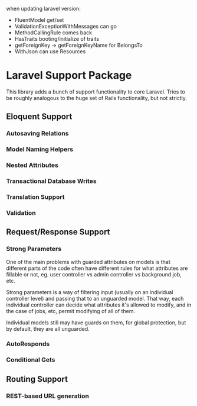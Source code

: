 when updating laravel version:

 - FluentModel get/set
 - ValidationExceptionWithMessages can go
 - MethodCallingRule comes back
 - HasTraits booting/initialize of traits
 - getForeignKey -> getForeignKeyName for BelongsTo
- WithJson can use Resources


# Laravel Support Package

This library adds a bunch of support functionality to core Laravel. Tries to be roughly analogous to
the huge set of Rails functionality, but not strictly.

## Eloquent Support

### Autosaving Relations

### Model Naming Helpers

### Nested Attributes

### Transactional Database Writes

### Translation Support

### Validation

## Request/Response Support

### Strong Parameters

One of the main problems with guarded attributes on models is that different parts of the code often have different
rules for what attributes are fillable or not, eg. user controller vs admin controller vs background job, etc.

Strong parameters is a way of filtering input (usually on an individual controller level) and passing that to an
unguarded model. That way, each individual controller can decide what attributes it's allowed to modify, and in the case
of jobs, etc, permit modifying of all of them.

Individual models still may have guards on them, for global protection, but by default, they are all unguarded.

### AutoResponds

### Conditional Gets

## Routing Support

### REST-based URL generation


